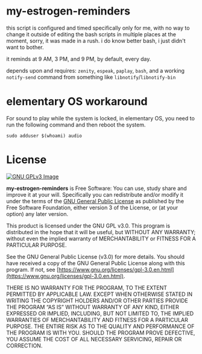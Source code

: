 # my-estrogen-reminders

this script is configured and timed specifically only for me, with no way to change it outside of editing the bash scripts in multiple places at the moment, sorry, it was made in a rush.
i do know better bash, i just didn't want to bother.

it reminds at 9 AM, 3 PM, and 9 PM, by default, every day.

depends upon and requires: `zenity`, `espeak`, `paplay`, `bash`, and a working `notify-send` command from something like `libnotify`/`libnotify-bin`

# elementary OS workaround
For sound to play while the system is locked, in elementary OS, you need to run the following command and then reboot the system.

``sudo adduser $(whoami) audio``

# License 
[![GNU GPLv3 Image](https://www.gnu.org/graphics/gplv3-127x51.png)](http://www.gnu.org/licenses/gpl-3.0.en.html)  

**my-estrogen-reminders** is Free Software: You can use, study share and improve it at your
will. Specifically you can redistribute and/or modify it under the terms of the
[GNU General Public License](https://www.gnu.org/licenses/gpl.html) as
published by the Free Software Foundation, either version 3 of the License, or
(at your option) any later version.

This product is licensed under the GNU GPL v3.0.
This program is distributed in the hope that it will be useful, 
but WITHOUT ANY WARRANTY; without even the implied warranty of 
MERCHANTABILITY or FITNESS FOR A PARTICULAR PURPOSE. 

See the GNU General Public License (v3.0) for more details. 
You should have received a copy of the GNU General Public License along with
this program.  If not, see [https://www.gnu.org/licenses/gpl-3.0.en.html](https://www.gnu.org/licenses/gpl-3.0.en.html). 

THERE IS NO WARRANTY FOR THE PROGRAM, TO THE EXTENT PERMITTED BY
APPLICABLE LAW. EXCEPT WHEN OTHERWISE STATED IN WRITING THE COPYRIGHT HOLDERS
AND/OR OTHER PARTIES PROVIDE THE PROGRAM “AS IS” WITHOUT WARRANTY OF ANY KIND,
EITHER EXPRESSED OR IMPLIED, INCLUDING, BUT NOT LIMITED TO, THE IMPLIED
WARRANTIES OF MERCHANTABILITY AND FITNESS FOR A PARTICULAR PURPOSE. THE ENTIRE 
RISK AS TO THE QUALITY AND PERFORMANCE OF THE PROGRAM IS WITH YOU. SHOULD THE
PROGRAM PROVE DEFECTIVE, YOU ASSUME THE COST OF ALL NECESSARY SERVICING,
REPAIR OR CORRECTION. 
